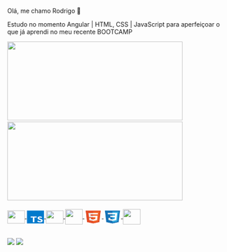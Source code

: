 Olá, me chamo Rodrigo 👋

Estudo no momento Angular | HTML, CSS | JavaScript  para aperfeiçoar o que já aprendi no meu recente BOOTCAMP

  <div >
  <a href="https://github.com/rmatos96">
  <img height="180em" width="400em" src="https://github-readme-stats.vercel.app/api?username=rmatos96&show_icons=true&theme=gruvbox&include_all_commits=true&count_private=true"/>
  <img height="180em" width="400em" src="https://github-readme-stats.vercel.app/api/top-langs/?username=rmatos96&layout=compact&langs_count=7&theme=gruvbox"/>
  </div>
  
  <div style="display: inline_block;"><br>
    <img align="center" height="30" width="40" src="https://cdn.jsdelivr.net/gh/devicons/devicon/icons/javascript/javascript-plain.svg">
    <img align="center" height="30" width="40" src="https://raw.githubusercontent.com/devicons/devicon/master/icons/typescript/typescript-plain.svg">
    <img align="center" height="30" width="40" src="https://cdn.jsdelivr.net/gh/devicons/devicon/icons/angularjs/angularjs-original.svg">
    <img align="center" height="35" width="40" src="https://cdn.jsdelivr.net/gh/devicons/devicon/icons/react/react-original.svg" />
    <img align="center" height="30" width="40" src="https://raw.githubusercontent.com/devicons/devicon/master/icons/html5/html5-original.svg">
    <img align="center" height="30" width="40" src="https://raw.githubusercontent.com/devicons/devicon/master/icons/css3/css3-original.svg">
    <img align="center" height="35" width="40" src="https://cdn.jsdelivr.net/gh/devicons/devicon/icons/java/java-original.svg"">  
    
          
  </div>
        <br>                                                                                                                                         
  <div>

  <a href="https://www.instagram.com/rmatos96/" target="_blank"><img src="https://img.shields.io/badge/-Instagram-%23E4405F?style=for-the-badge&logo=instagram&logoColor=white" target="_blank"></a>
  <a href="https://www.linkedin.com/in/rodrigo-matos-louren%C3%A7o-6b83b622b/" target="_blank"><img src="https://img.shields.io/badge/-LinkedIn-%230077B5?style=for-the-badge&logo=linkedin&logoColor=white" target="_blank"></a>                                                                                                                                             
  </div>                                                                                                                                               


